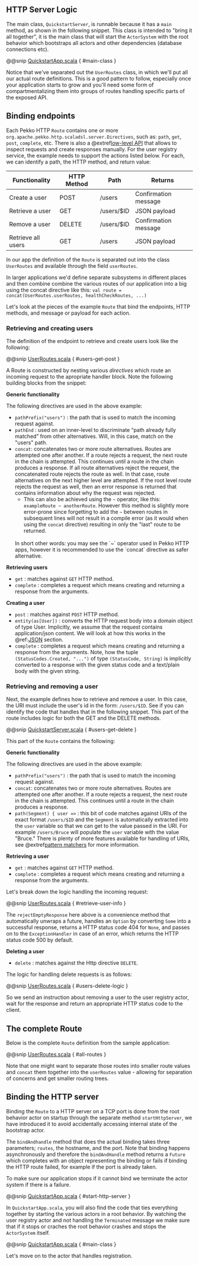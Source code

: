 HTTP Server Logic
-----------------

The main class, `QuickstartServer`, is runnable because it has a `main` method, as shown in the following snippet. 
This class is intended to "bring it all together", it is the main class that will start the `ActorSystem` with the root
behavior which bootstraps all actors and other dependencies (database connections etc).

@@snip [QuickstartApp.scala]($g8src$/scala/$package$/QuickstartApp.scala) { #main-class }

Notice that we've separated out the `UserRoutes` class, in which we'll put all our actual route definitions.
This is a good pattern to follow, especially once your application starts to grow and you'll need some form of 
compartmentalizing them into groups of routes handling specific parts of the exposed API.

## Binding endpoints

Each Pekko HTTP `Route` contains one or more `org.apache.pekko.http.scaladsl.server.Directives`, such as: `path`, `get`, `post`, `complete`, etc. There is also a @extref[low-level API](pekko.http:scala/http/low-level-server-side-api.html) that allows to inspect requests and create responses manually. For the user registry service, the example needs to support the actions listed below. For each, we can identify a path, the HTTP method, and return value:

| Functionality      | HTTP Method | Path       | Returns              |
|--------------------|-------------|------------|----------------------|
| Create a user      | POST        | /users     | Confirmation message |
| Retrieve a user    | GET         | /users/$ID | JSON payload         |
| Remove a user      | DELETE      | /users/$ID | Confirmation message |
| Retrieve all users | GET         | /users     | JSON payload         |

In our app the definition of the `Route` is separated out into the class `UserRoutes` and available through the field `userRoutes`.

In larger applications we'd define separate subsystems in different places and then combine combine the various routes of our 
application into a big using the concat directive like this: `val route = concat(UserRoutes.userRoutes, healthCheckRoutes, ...)`

Let's look at the pieces of the example `Route` that bind the endpoints, HTTP methods, and message or payload for each action.

### Retrieving and creating users

The definition of the endpoint to retrieve and create users look like the following:

@@snip [UserRoutes.scala]($g8src$/scala/$package$/UserRoutes.scala) { #users-get-post }

A Route is constructed by nesting various *directives* which route an incoming request to the apropriate handler block.
Note the following building blocks from the snippet:

**Generic functionality**

The following directives are used in the above example:

* `pathPrefix("users")` : the path that is used to match the incoming request against.
* `pathEnd` : used on an inner-level to discriminate “path already fully matched” from other alternatives. Will, in this case, match on the "users" path.
* `concat`: concatenates two or more route alternatives. Routes are attempted one after another. If a route rejects a request, the next route in the chain is attempted. This continues until a route in the chain produces a response. If all route alternatives reject the request, the concatenated route rejects the route as well. In that case, route alternatives on the next higher level are attempted. If the root level route rejects the request as well, then an error response is returned that contains information about why the request was rejected.
    * This can also be achieved using the `~` operator, like this: `exampleRoute ~ anotherRoute`. 
    However this method is slightly more error-prone since forgetting to add the `~` between routes in subsequent lines 
    will not result in a compile error (as it would when using the `concat` directive) resulting in only the "last" route to be returned. <br/>
    <br/>
    In short other words: you may see the `~` operator used in Pekko HTTP apps, however it is recommended to use the `concat` directive as safer alternative. 

**Retrieving users**

* `get` : matches against `GET` HTTP method.
* `complete` : completes a request which means creating and returning a response from the arguments.

**Creating a user**

* `post` : matches against `POST` HTTP method.
* `entity(as[User])` : converts the HTTP request body into a domain object of type User. Implicitly, we assume that the request contains application/json content. We will look at how this works in the @ref:[JSON](json.md) section.
* `complete` : completes a request which means creating and returning a response from the arguments. Note, how the tuple `(StatusCodes.Created, "...")` of type `(StatusCode, String)` is implicitly converted to a response with the given status code and a text/plain body with the given string.

### Retrieving and removing a user

Next, the example defines how to retrieve and remove a user. In this case, the URI must include the user's id in the form: `/users/$ID`. See if you can identify the code that handles that in the following snippet. This part of the route includes logic for both the GET and the DELETE methods.

@@snip [QuickstartServer.scala]($g8src$/scala/$package$/UserRoutes.scala) { #users-get-delete }

This part of the `Route` contains the following:

**Generic functionality**

The following directives are used in the above example:

* `pathPrefix("users")` : the path that is used to match the incoming request against.
* `concat`: concatenates two or more route alternatives. Routes are attempted one after another. If a route rejects a request, the next route in the chain is attempted. This continues until a route in the chain produces a response. 
* `path(Segment) { user =>` : this bit of code matches against URIs of the exact format `/users/$ID` and the `Segment` is automatically extracted into the `user` variable so that we can get to the value passed in the URI. For example `/users/Bruce` will populate the `user` variable with the value "Bruce." There is plenty of more features available for handling of URIs, see @extref[pattern matchers](pekko.http:scala/http/routing-dsl/path-matchers.html#basic-pathmatchers) for more information.

**Retrieving a user**

* `get` : matches against `GET` HTTP method.
* `complete` : completes a request which means creating and returning a response from the arguments.

Let's break down the logic handling the incoming request:

@@snip [UserRoutes.scala]($g8src$/scala/$package$/UserRoutes.scala) { #retrieve-user-info }

The `rejectEmptyResponse` here above is a convenience method that automatically unwraps a future, handles an `Option` by converting `Some` into a successful response, returns a HTTP status code 404 for `None`, and passes on to the `ExceptionHandler` in case of an error, which returns the HTTP status code 500 by default.

**Deleting a user**

* `delete` : matches against the Http directive `DELETE`.

The logic for handling delete requests is as follows:

@@snip [UserRoutes.scala]($g8src$/scala/$package$/UserRoutes.scala) { #users-delete-logic }

So we send an instruction about removing a user to the user registry actor, wait for the response and return an appropriate HTTP status code to the client.


## The complete Route

Below is the complete `Route` definition from the sample application:

@@snip [UserRoutes.scala]($g8src$/scala/$package$/UserRoutes.scala) { #all-routes }

Note that one might want to separate those routes into smaller route values and `concat` them together into the `userRoutes`
value - allowing for separation of concerns and get smaller routing trees.

## Binding the HTTP server

Binding the `Route` to a HTTP server on a TCP port is done from the root behavior actor on startup through the separate method 
`startHttpServer`, we have introduced it to avoid accidentally accessing internal state of the bootstrap actor.

The `bindAndhandle` method that does the actual binding takes three parameters; `routes`, the hostname, and the port.
Note that binding happens asynchronously and therefore the `bindAndHandle` method returns a `Future` which completes with 
an object representing the binding or fails if binding the HTTP route failed, for example if the port is already taken.

To make sure our application stops if it cannot bind we terminate the actor system if there is a failure.

@@snip [QuickstartApp.scala]($g8src$/scala/$package$/QuickstartApp.scala) { #start-http-server }

In `QuickstartApp.scala`, you will also find the code that ties everything together by starting the various actors in a 
root behavior. By watching the user registry actor and not handling the `Terminated` message we make sure that if
 it stops or craches the root behavior crashes and stops the `ActorSystem` itself. 

@@snip [QuickstartApp.scala]($g8src$/scala/$package$/QuickstartApp.scala) { #main-class }



Let's move on to the actor that handles registration.
